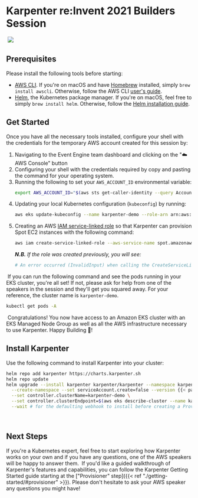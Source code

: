 # Karpenter re:Invent 2021 Builders Session
​
![](https://github.com/aws/karpenter/raw/main/website/static/banner.png)
​
## Prerequisites
Please install the following tools before starting:
- [AWS CLI](https://aws.amazon.com/cli/). If you're on macOS and have [Homebrew](https://brew.sh/) installed, simply `brew install awscli`. Otherwise, follow the AWS CLI [user's guide](https://docs.aws.amazon.com/cli/latest/userguide/cli-chap-getting-started.html).
- [Helm](https://helm.sh/docs/intro/install/), the Kubernetes package manager. If you're on macOS, feel free to simply `brew install helm`. Otherwise, follow the [Helm installation guide](https://helm.sh/docs/intro/install/).
​
## Get Started
Once you have all the necessary tools installed, configure your shell with the credentials for the temporary AWS account created for this session by:
1. Navigating to the Event Engine team dashboard and clicking on the "☁️ AWS Console" button
2. Configuring your shell with the credentials required by copy and pasting the command for your operating system.
3. Running the following to set your `AWS_ACCOUNT_ID` environmental variable:
    ```bash
    export AWS_ACCOUNT_ID="$(aws sts get-caller-identity --query Account --output text)"
    ```
4. Updating your local Kubernetes configuration (`kubeconfig`) by running:
    ```bash
    aws eks update-kubeconfig --name karpenter-demo --role-arn arn:aws:iam::${AWS_ACCOUNT_ID}:role/KarpenterEESetupRole-karpenter-demo
    ```
5. Creating an AWS [IAM service-linked role](https://docs.aws.amazon.com/IAM/latest/UserGuide/using-service-linked-roles.html) so that Karpenter can provision Spot EC2 instances with the following command:
    ```bash
    aws iam create-service-linked-role --aws-service-name spot.amazonaws.com
    ```
    _**N.B.** If the role was created previously, you will see:_
    ```bash
    # An error occurred (InvalidInput) when calling the CreateServiceLinkedRole operation: Service role name AWSServiceRoleForEC2Spot has been taken in this account, please try a different suffix.
    ```
​
If you can run the following command and see the pods running in your EKS cluster, you're all set! If not, please ask for help from one of the speakers in the session and they'll get you squared away. For your reference, the cluster name is `karpenter-demo`.
```bash
kubectl get pods -A
```
​
Congratulations! You now have access to an Amazon EKS cluster with an EKS Managed Node Group as well as all the AWS infrastructure necessary to use Karpenter.
Happy Building 🔨!
​
## Install Karpenter
 Use the following command to install Karpenter into your cluster:
```bash
helm repo add karpenter https://charts.karpenter.sh
helm repo update
helm upgrade --install karpenter karpenter/karpenter --namespace karpenter \
  --create-namespace --set serviceAccount.create=false --version {{< param "latest_release_version" >}} \
  --set controller.clusterName=karpenter-demo \
  --set controller.clusterEndpoint=$(aws eks describe-cluster --name karpenter-demo --query "cluster.endpoint" --output json) \
  --wait # for the defaulting webhook to install before creating a Provisioner
```
​
## Next Steps
If you're a Kubernetes expert, feel free to start exploring how Karpenter works on your own and if you have any questions, one of the AWS speakers will be happy to answer them.
​
If you'd like a guided walkthrough of Karpenter's features and capabilities, you can follow the Karpenter Getting Started guide starting at the ["Provisioner" step]({{< ref "./getting-started/#provisioner" >}}). Please don't hesitate to ask your AWS speaker any questions you might have!
